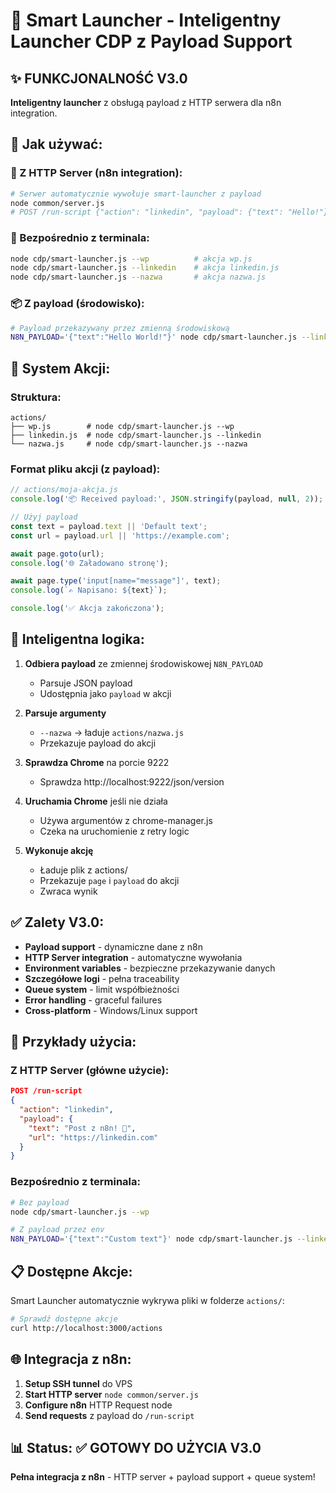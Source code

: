 # 🧠 Smart Launcher - Inteligentny Launcher CDP z Payload Support

## ✨ FUNKCJONALNOŚĆ V3.0

**Inteligentny launcher** z obsługą payload z HTTP serwera dla n8n integration.

## 🚀 Jak używać:

### 🎯 Z HTTP Server (n8n integration):
```bash
# Serwer automatycznie wywołuje smart-launcher z payload
node common/server.js
# POST /run-script {"action": "linkedin", "payload": {"text": "Hello!"}}
```

### 🔧 Bezpośrednio z terminala:
```bash
node cdp/smart-launcher.js --wp          # akcja wp.js
node cdp/smart-launcher.js --linkedin    # akcja linkedin.js  
node cdp/smart-launcher.js --nazwa       # akcja nazwa.js
```

### 📦 Z payload (środowisko):
```bash
# Payload przekazywany przez zmienną środowiskową
N8N_PAYLOAD='{"text":"Hello World!"}' node cdp/smart-launcher.js --linkedin
```

## 📂 System Akcji:

### Struktura:
```
actions/
├── wp.js        # node cdp/smart-launcher.js --wp
├── linkedin.js  # node cdp/smart-launcher.js --linkedin
└── nazwa.js     # node cdp/smart-launcher.js --nazwa
```

### Format pliku akcji (z payload):
```javascript
// actions/moja-akcja.js
console.log('📦 Received payload:', JSON.stringify(payload, null, 2));

// Użyj payload
const text = payload.text || 'Default text';
const url = payload.url || 'https://example.com';

await page.goto(url);
console.log('🌐 Załadowano stronę');

await page.type('input[name="message"]', text);
console.log(`✍️ Napisano: ${text}`);

console.log('✅ Akcja zakończona');
```

## 🧠 Inteligentna logika:

1. **Odbiera payload** ze zmiennej środowiskowej `N8N_PAYLOAD`
   - Parsuje JSON payload
   - Udostępnia jako `payload` w akcji

2. **Parsuje argumenty**
   - `--nazwa` → ładuje `actions/nazwa.js`
   - Przekazuje payload do akcji

3. **Sprawdza Chrome** na porcie 9222
   - Sprawdza http://localhost:9222/json/version
   
4. **Uruchamia Chrome** jeśli nie działa
   - Używa argumentów z chrome-manager.js
   - Czeka na uruchomienie z retry logic
   
5. **Wykonuje akcję**
   - Ładuje plik z actions/
   - Przekazuje `page` i `payload` do akcji
   - Zwraca wynik

## ✅ Zalety V3.0:

- **Payload support** - dynamiczne dane z n8n
- **HTTP Server integration** - automatyczne wywołania
- **Environment variables** - bezpieczne przekazywanie danych
- **Szczegółowe logi** - pełna traceability
- **Queue system** - limit współbieżności
- **Error handling** - graceful failures
- **Cross-platform** - Windows/Linux support

## 🔄 Przykłady użycia:

### Z HTTP Server (główne użycie):
```json
POST /run-script
{
  "action": "linkedin",
  "payload": {
    "text": "Post z n8n! 🚀",
    "url": "https://linkedin.com"
  }
}
```

### Bezpośrednio z terminala:
```bash
# Bez payload
node cdp/smart-launcher.js --wp

# Z payload przez env
N8N_PAYLOAD='{"text":"Custom text"}' node cdp/smart-launcher.js --linkedin
```

## 📋 Dostępne Akcje:

Smart Launcher automatycznie wykrywa pliki w folderze `actions/`:

```bash
# Sprawdź dostępne akcje
curl http://localhost:3000/actions
```

## 🌐 Integracja z n8n:

1. **Setup SSH tunnel** do VPS
2. **Start HTTP server** `node common/server.js`
3. **Configure n8n** HTTP Request node
4. **Send requests** z payload do `/run-script`

## 📊 Status: ✅ GOTOWY DO UŻYCIA V3.0

**Pełna integracja z n8n** - HTTP server + payload support + queue system! 